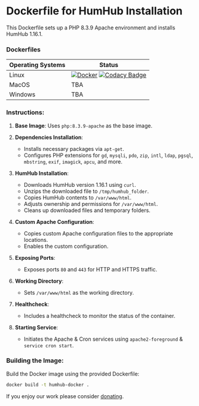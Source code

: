 # Dockerfile for HumHub Installation

This Dockerfile sets up a PHP 8.3.9 Apache environment and installs HumHub 1.16.1.

### Dockerfiles
| Operating Systems | Status |
|-------------------|--------|
| Linux             | [![Docker](https://github.com/GreenMeteor/humhub-docker/actions/workflows/docker.yml/badge.svg?branch=main&event=push)](https://github.com/GreenMeteor/humhub-docker/actions/workflows/docker.yml) [![Codacy Badge](https://app.codacy.com/project/badge/Grade/b2581f3610ad4c418d44e8c325ca7f28)](https://app.codacy.com/gh/GreenMeteor/humhub-docker/dashboard?utm_source=gh&utm_medium=referral&utm_content=&utm_campaign=Badge_grade) |
| MacOS             | TBA    |
| Windows           | TBA    |

### Instructions:

1. **Base Image**: Uses `php:8.3.9-apache` as the base image.

2. **Dependencies Installation**:
   - Installs necessary packages via `apt-get`.
   - Configures PHP extensions for `gd`, `mysqli`, `pdo`, `zip`, `intl`, `ldap`, `pgsql`, `mbstring`, `exif`, `imagick`, `apcu`, and more.

3. **HumHub Installation**:
   - Downloads HumHub version 1.16.1 using `curl`.
   - Unzips the downloaded file to `/tmp/humhub_folder`.
   - Copies HumHub contents to `/var/www/html`.
   - Adjusts ownership and permissions for `/var/www/html`.
   - Cleans up downloaded files and temporary folders.

4. **Custom Apache Configuration**:
   - Copies custom Apache configuration files to the appropriate locations.
   - Enables the custom configuration.

5. **Exposing Ports**:
   - Exposes ports `80` and `443` for HTTP and HTTPS traffic.

6. **Working Directory**:
   - Sets `/var/www/html` as the working directory.

7. **Healthcheck**:
   - Includes a healthcheck to monitor the status of the container.

8. **Starting Service**:
   - Initiates the Apache & Cron services using `apache2-foreground` & `service cron start`.

### Building the Image:

Build the Docker image using the provided Dockerfile:

```bash
docker build -t humhub-docker .
```

If you enjoy our work please consider [donating](https://donate.stripe.com/00g7uJ4gb7UZePu8wM).
